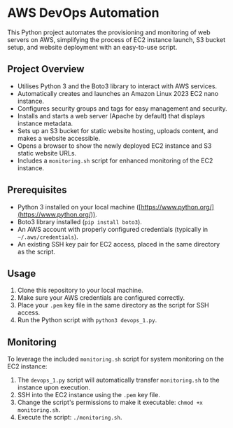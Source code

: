 # AWS DevOps Automation

This Python project automates the provisioning and monitoring of web servers on AWS, simplifying the process of EC2 instance launch, S3 bucket setup, and website deployment with an easy-to-use script.

## Project Overview

- Utilises Python 3 and the Boto3 library to interact with AWS services.
- Automatically creates and launches an Amazon Linux 2023 EC2 nano instance.
- Configures security groups and tags for easy management and security.
- Installs and starts a web server (Apache by default) that displays instance metadata.
- Sets up an S3 bucket for static website hosting, uploads content, and makes a website accessible.
- Opens a browser to show the newly deployed EC2 instance and S3 static website URLs.
- Includes a `monitoring.sh` script for enhanced monitoring of the EC2 instance.

## Prerequisites

- Python 3 installed on your local machine ([https://www.python.org/](https://www.python.org/)).
- Boto3 library installed (`pip install boto3`).
- An AWS account with properly configured credentials (typically in `~/.aws/credentials`).
- An existing SSH key pair for EC2 access, placed in the same directory as the script.

## Usage

1. Clone this repository to your local machine.
2. Make sure your AWS credentials are configured correctly.
3. Place your `.pem` key file in the same directory as the script for SSH access.
4. Run the Python script with `python3 devops_1.py`.

## Monitoring

To leverage the included `monitoring.sh` script for system monitoring on the EC2 instance:

1. The `devops_1.py` script will automatically transfer `monitoring.sh` to the instance upon execution.
2. SSH into the EC2 instance using the `.pem` key file.
3. Change the script's permissions to make it executable: `chmod +x monitoring.sh`.
4. Execute the script: `./monitoring.sh`.

